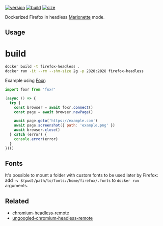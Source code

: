 [![version](https://img.shields.io/badge/firefox-68-green.svg?style=flat-square)](https://packages.ubuntu.com/disco/firefox) [![build](https://img.shields.io/docker/build/deepsweet/firefox-headless-remote.svg?label=build&style=flat-square)](https://hub.docker.com/r/deepsweet/firefox-headless-remote/) [![size](https://img.shields.io/microbadger/image-size/deepsweet/firefox-headless-remote.svg?label=size&style=flat-square)](https://microbadger.com/images/deepsweet/firefox-headless-remote)

Dockerized Firefox in headless [Marionette](https://vakila.github.io/blog/marionette-act-i-automation/) mode.

## Usage
# build
```sh
docker build -t firefox-headless . 
docker run -it --rm --shm-size 2g -p 2828:2828 firefox-headless
```

Example using [Foxr](https://github.com/deepsweet/foxr):

```js
import foxr from 'foxr'

(async () => {
  try {
    const browser = await foxr.connect()
    const page = await browser.newPage()

    await page.goto('https://example.com')
    await page.screenshot({ path: 'example.png' })
    await browser.close()
  } catch (error) {
    console.error(error)
  }
})()
```

## Fonts

It's possible to mount a folder with custom fonts to be used later by Firefox: add `-v $(pwd)/path/to/fonts:/home/firefox/.fonts` to `docker run` arguments.

## Related

* [chromium-headless-remote](https://github.com/deepsweet/chromium-headless-remote)
* [ungoogled-chromium-headless-remote](https://github.com/deepsweet/ungoogled-chromium-headless-remote)
